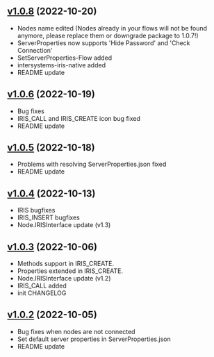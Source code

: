 [v1.0.8](https://www.npmjs.com/package/node-red-contrib-iris/v/1.0.8)  (2022-10-20)
--------------------------------------------------
- Nodes name edited (Nodes already in your flows will not be found anymore, please replace them or downgrade package to 1.0.7!)
- ServerProperties now supports 'Hide Password' and 'Check Connection'
- SetServerProperties-Flow added
- intersystems-iris-native added
- README update

[v1.0.6](https://www.npmjs.com/package/node-red-contrib-iris/v/1.0.6)  (2022-10-19)
--------------------------------------------------
- Bug fixes
- IRIS_CALL and IRIS_CREATE icon bug fixed
- README update

[v1.0.5](https://www.npmjs.com/package/node-red-contrib-iris/v/1.0.5)  (2022-10-18)
--------------------------------------------------
- Problems with resolving ServerProperties.json fixed
- README update

[v1.0.4](https://www.npmjs.com/package/node-red-contrib-iris/v/1.0.4)  (2022-10-13)
--------------------------------------------------
- IRIS bugfixes
- IRIS_INSERT bugfixes
- Node.IRISInterface update (v1.3)

[v1.0.3](https://www.npmjs.com/package/node-red-contrib-iris/v/1.0.3)  (2022-10-06)
--------------------------------------------------
- Methods support in IRIS_CREATE.
- Properties extended in IRIS_CREATE.
- Node.IRISInterface update (v1.2)
- IRIS_CALL added
- init CHANGELOG

[v1.0.2](https://www.npmjs.com/package/node-red-contrib-iris/v/1.0.2) (2022-10-05)
--------------------------------------------------
- Bug fixes when nodes are not connected
- Set default server properties in ServerProperties.json
- README update